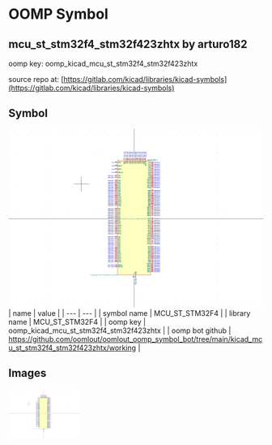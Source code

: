 # OOMP Symbol  
## mcu_st_stm32f4_stm32f423zhtx  by arturo182  
  
oomp key: oomp_kicad_mcu_st_stm32f4_stm32f423zhtx  
  
source repo at: [https://gitlab.com/kicad/libraries/kicad-symbols](https://gitlab.com/kicad/libraries/kicad-symbols)  
## Symbol  
  
[![working.png](working_600.png)](working.png)  
| name | value | 
| --- | --- | 
| symbol name | MCU_ST_STM32F4 | 
| library name | MCU_ST_STM32F4 | 
| oomp key | oomp_kicad_mcu_st_stm32f4_stm32f423zhtx | 
| oomp bot github | https://github.com/oomlout/oomlout_oomp_symbol_bot/tree/main/kicad_mcu_st_stm32f4_stm32f423zhtx/working | 
## Images  
  
[![working.png](working_140.png)](working.png)  
